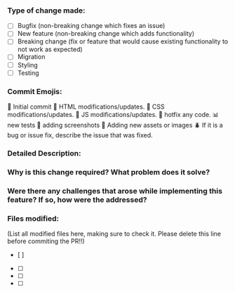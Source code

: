 ### Type of change made:
- [ ] Bugfix (non-breaking change which fixes an issue)
- [ ] New feature (non-breaking change which adds functionality)
- [ ] Breaking change (fix or feature that would cause existing functionality to not work as expected)
- [ ] Migration 
- [ ] Styling
- [ ] Testing

### Commit Emojis:
:tada: Initial commit
:construction: HTML modifications/updates.
:art: CSS modifications/updates.
:crystal_ball: JS modifications/updates.
:lipstick: hotfix any code.
:bar_chart: new tests
:camera_flash: adding screenshots
:bento: Adding new assets or images
:beetle: If it is a bug or issue fix, describe the issue that was fixed.

### Detailed Description:

### Why is this change required? What problem does it solve?

### Were there any challenges that arose while implementing this feature? If so, how were the addressed?

### Files modified:
(List all modified files here, making sure to check it. Please delete this line before commiting the PR!!)
- [ ] 
- [ ] 
- [ ] 
- [ ] 
